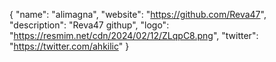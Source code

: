 {
  "name": "alimagna",
  "website": "https://github.com/Reva47",
  "description": "Reva47 githup",
  "logo": "https://resmim.net/cdn/2024/02/12/ZLqpC8.png",
  "twitter": "https://twitter.com/ahkilic"
}
